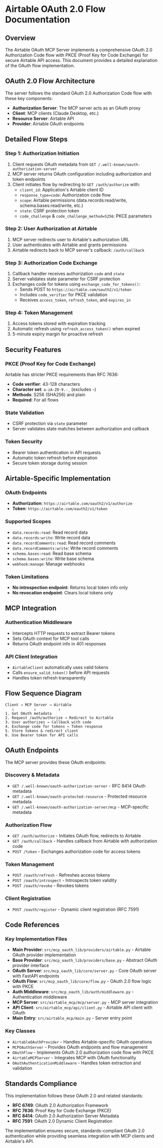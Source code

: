 # Airtable OAuth 2.0 Flow Documentation

## Overview

The Airtable OAuth MCP Server implements a comprehensive OAuth 2.0 Authorization Code flow with PKCE (Proof Key for Code Exchange) for secure Airtable API access. This document provides a detailed explanation of the OAuth flow implementation.

## OAuth 2.0 Flow Architecture

The server follows the standard OAuth 2.0 Authorization Code flow with these key components:

- **Authorization Server**: The MCP server acts as an OAuth proxy
- **Client**: MCP clients (Claude Desktop, etc.)
- **Resource Server**: Airtable API
- **Provider**: Airtable OAuth endpoints

## Detailed Flow Steps

### Step 1: Authorization Initiation

1. Client requests OAuth metadata from `GET /.well-known/oauth-authorization-server`
2. MCP server returns OAuth configuration including authorization and token endpoints
3. Client initiates flow by redirecting to `GET /auth/authorize` with:
   - `client_id`: Application's Airtable client ID
   - `response_type=code`: Authorization code flow
   - `scope`: Airtable permissions (data.records:read/write, schema.bases:read/write, etc.)
   - `state`: CSRF protection token
   - `code_challenge` & `code_challenge_method=S256`: PKCE parameters

### Step 2: User Authorization at Airtable

1. MCP server redirects user to Airtable's authorization URL
2. User authenticates with Airtable and grants permissions
3. Airtable redirects back to MCP server's callback: `/auth/callback`

### Step 3: Authorization Code Exchange

1. Callback handler receives authorization `code` and `state`
2. Server validates state parameter for CSRF protection
3. Exchanges code for tokens using `exchange_code_for_tokens()`:
   - Sends POST to `https://airtable.com/oauth2/v1/token`
   - Includes `code_verifier` for PKCE validation
   - Receives `access_token`, `refresh_token`, and `expires_in`

### Step 4: Token Management

1. Access tokens stored with expiration tracking
2. Automatic refresh using `refresh_access_token()` when expired
3. 5-minute expiry margin for proactive refresh

## Security Features

### PKCE (Proof Key for Code Exchange)

Airtable has stricter PKCE requirements than RFC 7636:

- **Code verifier**: 43-128 characters
- **Character set**: `a-zA-Z0-9.-_` (excludes `~`)
- **Methods**: S256 (SHA256) and plain
- **Required**: For all flows

### State Validation

- CSRF protection via `state` parameter
- Server validates state matches between authorization and callback

### Token Security

- Bearer token authentication in API requests
- Automatic token refresh before expiration
- Secure token storage during session

## Airtable-Specific Implementation

### OAuth Endpoints

- **Authorization**: `https://airtable.com/oauth2/v1/authorize`
- **Token**: `https://airtable.com/oauth2/v1/token`

### Supported Scopes

- `data.records:read`: Read record data
- `data.records:write`: Write record data
- `data.recordComments:read`: Read record comments
- `data.recordComments:write`: Write record comments
- `schema.bases:read`: Read base schema
- `schema.bases:write`: Write base schema
- `webhook:manage`: Manage webhooks

### Token Limitations

- **No introspection endpoint**: Returns local token info only
- **No revocation endpoint**: Clears local tokens only

## MCP Integration

### Authentication Middleware

- Intercepts HTTP requests to extract Bearer tokens
- Sets OAuth context for MCP tool calls
- Returns OAuth endpoint info in 401 responses

### API Client Integration

- `AirtableClient` automatically uses valid tokens
- Calls `ensure_valid_token()` before API requests
- Handles token refresh transparently

## Flow Sequence Diagram

```
Client → MCP Server → Airtable
   ↓         ↓          ↓
1. Get OAuth metadata
2. Request /auth/authorize → Redirect to Airtable
3. User authorizes → Callback with code
4. Exchange code for tokens ← Token response
5. Store tokens & redirect client
6. Use Bearer token for API calls
```

## OAuth Endpoints

The MCP server provides these OAuth endpoints:

### Discovery & Metadata
- `GET /.well-known/oauth-authorization-server` - RFC 8414 OAuth metadata
- `GET /.well-known/oauth-protected-resource` - Protected resource metadata
- `GET /.well-known/oauth-authorization-server/mcp` - MCP-specific metadata

### Authorization Flow
- `GET /auth/authorize` - Initiates OAuth flow, redirects to Airtable
- `GET /auth/callback` - Handles callback from Airtable with authorization code
- `POST /token` - Exchanges authorization code for access tokens

### Token Management
- `POST /oauth/refresh` - Refreshes access tokens
- `POST /oauth/introspect` - Introspects token validity
- `POST /oauth/revoke` - Revokes tokens

### Client Registration
- `POST /oauth/register` - Dynamic client registration (RFC 7591)

## Code References

### Key Implementation Files

- **Main Provider**: `src/mcp_oauth_lib/providers/airtable.py` - Airtable OAuth provider implementation
- **Base Provider**: `src/mcp_oauth_lib/providers/base.py` - Abstract OAuth provider interface
- **OAuth Server**: `src/mcp_oauth_lib/core/server.py` - Core OAuth server with FastAPI endpoints
- **OAuth Flow**: `src/mcp_oauth_lib/core/flow.py` - OAuth 2.0 flow logic with PKCE
- **Auth Middleware**: `src/mcp_oauth_lib/auth/middleware.py` - Authentication middleware
- **MCP Server**: `src/airtable_mcp/mcp/server.py` - MCP server integration
- **API Client**: `src/airtable_mcp/api/client.py` - Airtable API client with OAuth
- **Main Entry**: `src/airtable_mcp/main.py` - Server entry point

### Key Classes

- `AirtableOAuthProvider` - Handles Airtable-specific OAuth operations
- `MCPOAuthServer` - Provides OAuth endpoints and flow management
- `OAuthFlow` - Implements OAuth 2.0 authorization code flow with PKCE
- `AirtableMCPServer` - Integrates MCP with OAuth functionality
- `OAuthAuthenticationMiddleware` - Handles token extraction and validation

## Standards Compliance

This implementation follows these OAuth 2.0 and related standards:

- **RFC 6749**: OAuth 2.0 Authorization Framework
- **RFC 7636**: Proof Key for Code Exchange (PKCE)
- **RFC 8414**: OAuth 2.0 Authorization Server Metadata
- **RFC 7591**: OAuth 2.0 Dynamic Client Registration

The implementation ensures secure, standards-compliant OAuth 2.0 authentication while providing seamless integration with MCP clients and Airtable's API.
